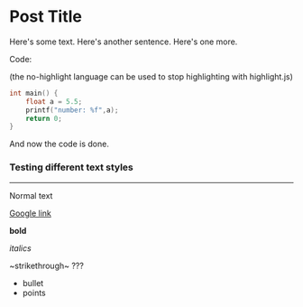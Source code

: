 # Post Title


Here's some text. Here's another sentence. Here's one more.

Code:

(the no-highlight language can be used to stop highlighting with highlight.js)

```c
int main() {
	float a = 5.5;
	printf("number: %f",a);
	return 0;
}
```

And now the code is done.

### Testing different text styles

-----

Normal text

[Google link](http://google.com)

__bold__

_italics_

~strikethrough~ ???

* bullet
* points